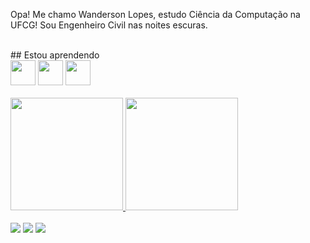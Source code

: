 Opa! Me chamo Wanderson Lopes, estudo Ciência da Computação na UFCG! Sou Engenheiro Civil nas noites escuras.
<br>

<br>
## Estou aprendendo
<br>
<img src="https://cdn.jsdelivr.net/gh/devicons/devicon/icons/java/java-original.svg" width="40" height="40"/> <img src="https://upload.wikimedia.org/wikipedia/commons/thumb/c/c3/Python-logo-notext.svg/1869px-Python-logo-notext.svg.png" width="40" height="40"/> <img src="https://devkico.itexto.com.br/wp-content/uploads/2014/08/spring-boot-project-logo.png" width="40" height="40"/>
<br>
<br>
<div style="display:flex; justify-content: space-between;">
  <a href="https://github.com/wanderhank">
    <img height="180em" src="https://github-readme-stats.vercel.app/api/top-langs/?username=wanderhank&layout=compact&langs_count=7&theme=dracula"/>
    <img height="180em" src="https://github-readme-stats.vercel.app/api?username=wanderhank&show_icons=true&theme=dracula&include_all_commits=true&count_private=true"/>
  </a>
</div>


<br>
<div>
<a href="https://instagram.com/wanderhank" target="_blank"><img src="https://img.shields.io/badge/-Instagram-%23E4405F?style=for-the-badge&logo=instagram&logoColor=white" target="_blank"></a>
<a href = "mailto:contato@wanderhank"><img src="https://img.shields.io/badge/Gmail-D14836?style=for-the-badge&logo=gmail&logoColor=white" target="_blank"></a>
<a href="https://www.linkedin.com/in/wanderhank" target="_blank"><img src="https://img.shields.io/badge/-LinkedIn-%230077B5?style=for-the-badge&logo=linkedin&logoColor=white" target="_blank"></a>   
</div>

